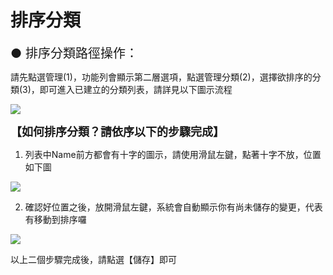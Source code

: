 # 排序分類

<div style="font-size:20px">● 排序分類路徑操作：</div>

請先點選管理(1)，功能列會顯示第二層選項，點選管理分類(2)，選擇欲排序的分類(3)，即可進入已建立的分類列表，請詳見以下圖示流程

![](/_image/taxonomy/NzjZ5JS.png)

**<div style="font-size:18px">【如何排序分類？請依序以下的步驟完成】</div>**
1. 列表中Name前方都會有十字的圖示，請使用滑鼠左鍵，點著十字不放，位置如下圖

![](/_image/taxonomy/vFPJMjz.png)

2. 確認好位置之後，放開滑鼠左鍵，系統會自動顯示你有尚未儲存的變更，代表有移動到排序囉

![](/_image/taxonomy/UkBIcVV.png)

以上二個步驟完成後，請點選【儲存】即可
